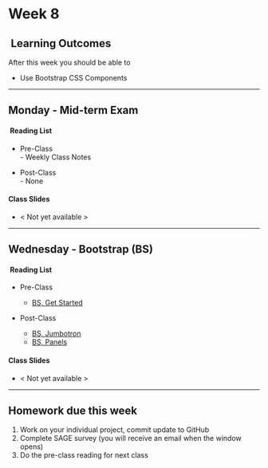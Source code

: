 # Week 8

## <i class="fa fa-star"></i>&nbsp;Learning Outcomes ###
After this week you should be able to 

- Use Bootstrap CSS Components

---  
## Monday -  Mid-term Exam

#### <i class="fa fa-book"></i>&nbsp;Reading List ###

- Pre-Class  
        - Weekly Class Notes

- Post-Class  
        - None

#### Class Slides 

- &lt; Not yet available &gt;

---  

## Wednesday - Bootstrap (BS)

#### <i class="fa fa-book"></i>&nbsp;Reading List ###

- Pre-Class
    - [BS, Get Started](https://www.w3schools.com/bootstrap/bootstrap_get_started.asp)

- Post-Class
    - [BS, Jumbotron](https://www.w3schools.com/bootstrap/bootstrap_jumbotron_header.asp)
    - [BS, Panels](https://www.w3schools.com/bootstrap/bootstrap_panels.asp)
    
#### Class Slides 
- &lt; Not yet available &gt;


---  

## Homework due this week ###
1. Work on your individual project, commit update to GitHub
5. Complete SAGE survey (you will receive an email when the window opens)
6. Do the pre-class reading for next class
